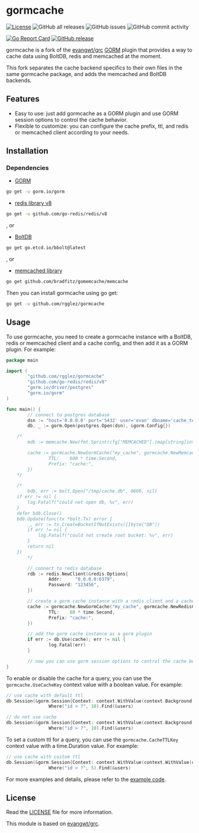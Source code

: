 # gormcache

[![License](https://img.shields.io/badge/License-Apache_2.0-blue.svg)](https://opensource.org/licenses/Apache-2.0)
![GitHub all releases](https://img.shields.io/github/downloads/rgglez/gormcache/total)
![GitHub issues](https://img.shields.io/github/issues/rgglez/gormcache)
![GitHub commit activity](https://img.shields.io/github/commit-activity/y/rgglez/gormcache)

[![Go Report Card](https://goreportcard.com/badge/github.com/rgglez/gormcache)](https://goreportcard.com/report/github.com/rgglez/gormcache)
[![GitHub release](https://img.shields.io/github/release/rgglez/gormcache.svg)](https://github.com/rgglez/gormcache/releases/)


gormcache is a fork of the [evangwt/grc](https://github.com/evangwt/grc) [GORM](https://gorm.io/index.html) plugin that provides a way to cache data using BoltDB, redis and memcached at the moment.

This fork separates the cache backend specifics to their own files in the same gormcache package, and adds the memcached and BoltDB backends.

## Features

- Easy to use: just add gormcache as a GORM plugin and use GORM session options to control the cache behavior.
- Flexible to customize: you can configure the cache prefix, ttl, and redis or memcached client according to your needs.

## Installation

### Dependencies

* [GORM](https://gorm.io/index.html)

```bash
go get -u gorm.io/gorm
```

* [redis library v8](https://github.com/redis/go-redis)

```bash
go get -u github.com/go-redis/redis/v8
```

, or

* [BoltDB](https://github.com/etcd-io/bbolt)

 ```bash
 go get go.etcd.io/bbolt@latest
 ```

, or

* [memcached library](https://github.com/bradfitz/gomemcache)

```bash
go get github.com/bradfitz/gomemcache/memcache
```

Then you can install gormcache using go get:

```bash
go get -u github.com/rgglez/gormcache
```

## Usage

To use gormcache, you need to create a gormcache instance with a BoltDB, redis or memcached client and a cache config, and then add it as a GORM plugin. For example:

```go
package main

import (
        "github.com/rgglez/gormcache"
        "github.com/go-redis/redis/v8"
        "gorm.io/driver/postgres"
        "gorm.io/gorm"
)

func main() {
        // connect to postgres database
        dsn := "host='0.0.0.0' port='5432' user='evan' dbname='cache_test' password='' sslmode=disable TimeZone=Asia/Shanghai"
        db, _ := gorm.Open(postgres.Open(dsn), &gorm.Config{})

	/*
        mdb := memcache.New(fmt.Sprint(cfg["MEMCACHED"].(map[string]interface{})["ENDPOINT"]))

        cache := gormcache.NewGormCache("my_cache", gormcache.NewMemcacheClient(mdb), gormcache.CacheConfig{
                TTL:    600 * time.Second,
                Prefix: "cache:",
        })
	*/

	/*
        bdb, err := bolt.Open("/tmp/cache.db", 0600, nil)
	if err != nil {
		log.Fatalf("could not open db, %v", err)
	}
	defer bdb.Close()
	bdb.Update(func(tx *bolt.Tx) error {
		_, err := tx.CreateBucketIfNotExists([]byte("DB"))
		if err != nil {
			log.Fatalf("could not create root bucket: %v", err)
		}
		return nil
	})
        */

        // connect to redis database
        rdb := redis.NewClient(&redis.Options{
                Addr:     "0.0.0.0:6379",
                Password: "123456",
        })

        // create a gorm cache instance with a redis client and a cache config
        cache := gormcache.NewGormCache("my_cache", gormcache.NewRedisClient(rdb), gormcache.CacheConfig{
                TTL:    60 * time.Second,
                Prefix: "cache:",
        })

        // add the gorm cache instance as a gorm plugin
        if err := db.Use(cache); err != nil {
                log.Fatal(err)
        }

        // now you can use gorm session options to control the cache behavior
}
```

To enable or disable the cache for a query, you can use the `gormcache.UseCacheKey` context value with a boolean value. For example:

```go
// use cache with default ttl
db.Session(&gorm.Session{Context: context.WithValue(context.Background(), gormcache.UseCacheKey, true)}).
                Where("id > ?", 10).Find(&users)

// do not use cache
db.Session(&gorm.Session{Context: context.WithValue(context.Background(), gormcache.UseCacheKey, false)}).
                Where("id > ?", 10).Find(&users)
```

To set a custom ttl for a query, you can use the `gormcache.CacheTTLKey` context value with a time.Duration value. For example:

```go
// use cache with custom ttl
db.Session(&gorm.Session{Context: context.WithValue(context.WithValue(context.Background(), gormcache.UseCacheKey, true), gormcache.CacheTTLKey, 10*time.Second)}).
                Where("id > ?", 5).Find(&users)
```

For more examples and details, please refer to the [example code](https://github.com/rgglez/gormcache/tree/main/example).

## License

Read the [LICENSE](https://github.com/rgglez/gormcache/blob/main/LICENSE) file for more information.

This module is based on [evangwt/grc](https://github.com/evangwt/grc).
